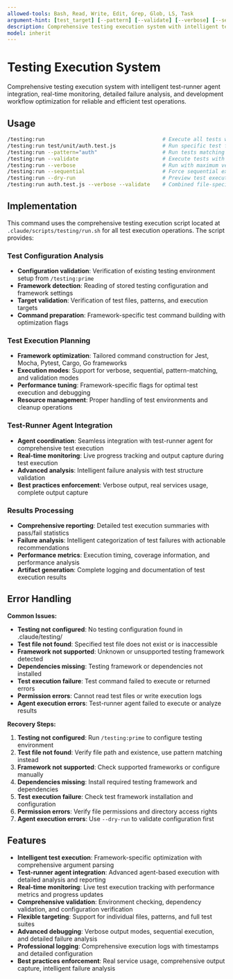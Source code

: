 ```yaml
---
allowed-tools: Bash, Read, Write, Edit, Grep, Glob, LS, Task
argument-hint: [test_target] [--pattern] [--validate] [--verbose] [--sequential] [--dry-run]
description: Comprehensive testing execution system with intelligent test-runner agent integration and detailed analysis
model: inherit
---
```


# Testing Execution System

Comprehensive testing execution system with intelligent test-runner agent integration, real-time monitoring, detailed failure analysis, and development workflow optimization for reliable and efficient test operations.

## Usage

```bash
/testing:run                                      # Execute all tests with comprehensive monitoring
/testing:run test/unit/auth.test.js               # Run specific test file with detailed analysis
/testing:run --pattern="auth"                     # Run tests matching pattern with validation
/testing:run --validate                           # Execute tests with enhanced validation mode
/testing:run --verbose                            # Run with maximum verbosity for debugging
/testing:run --sequential                         # Force sequential execution (no parallel)
/testing:run --dry-run                            # Preview test execution plan without running
/testing:run auth.test.js --verbose --validate    # Combined file-specific testing with full analysis
```

## Implementation

This command uses the comprehensive testing execution script located at `.claude/scripts/testing/run.sh` for all test execution operations. The script provides:

### Test Configuration Analysis
- **Configuration validation**: Verification of existing testing environment setup from `/testing:prime`
- **Framework detection**: Reading of stored testing configuration and framework settings
- **Target validation**: Verification of test files, patterns, and execution targets
- **Command preparation**: Framework-specific test command building with optimization flags

### Test Execution Planning
- **Framework optimization**: Tailored command construction for Jest, Mocha, Pytest, Cargo, Go frameworks
- **Execution modes**: Support for verbose, sequential, pattern-matching, and validation modes
- **Performance tuning**: Framework-specific flags for optimal test execution and debugging
- **Resource management**: Proper handling of test environments and cleanup operations

### Test-Runner Agent Integration
- **Agent coordination**: Seamless integration with test-runner agent for comprehensive test execution
- **Real-time monitoring**: Live progress tracking and output capture during test execution
- **Advanced analysis**: Intelligent failure analysis with test structure validation
- **Best practices enforcement**: Verbose output, real services usage, complete output capture

### Results Processing
- **Comprehensive reporting**: Detailed test execution summaries with pass/fail statistics
- **Failure analysis**: Intelligent categorization of test failures with actionable recommendations
- **Performance metrics**: Execution timing, coverage information, and performance analysis
- **Artifact generation**: Complete logging and documentation of test execution results

## Error Handling

**Common Issues:**
- **Testing not configured**: No testing configuration found in .claude/testing/
- **Test file not found**: Specified test file does not exist or is inaccessible
- **Framework not supported**: Unknown or unsupported testing framework detected
- **Dependencies missing**: Testing framework or dependencies not installed
- **Test execution failure**: Test command failed to execute or returned errors
- **Permission errors**: Cannot read test files or write execution logs
- **Agent execution errors**: Test-runner agent failed to execute or analyze results

**Recovery Steps:**
1. **Testing not configured**: Run `/testing:prime` to configure testing environment
2. **Test file not found**: Verify file path and existence, use pattern matching instead
3. **Framework not supported**: Check supported frameworks or configure manually
4. **Dependencies missing**: Install required testing framework and dependencies
5. **Test execution failure**: Check test framework installation and configuration
6. **Permission errors**: Verify file permissions and directory access rights
7. **Agent execution errors**: Use `--dry-run` to validate configuration first

## Features

- **Intelligent test execution**: Framework-specific optimization with comprehensive argument parsing
- **Test-runner agent integration**: Advanced agent-based execution with detailed analysis and reporting
- **Real-time monitoring**: Live test execution tracking with performance metrics and progress updates
- **Comprehensive validation**: Environment checking, dependency validation, and configuration verification
- **Flexible targeting**: Support for individual files, patterns, and full test suites
- **Advanced debugging**: Verbose output modes, sequential execution, and detailed failure analysis
- **Professional logging**: Comprehensive execution logs with timestamps and detailed configuration
- **Best practices enforcement**: Real service usage, comprehensive output capture, intelligent failure analysis